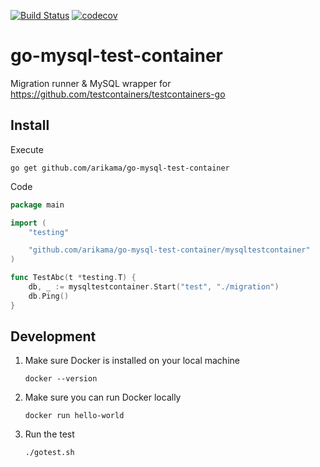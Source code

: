 [![Build Status](https://app.travis-ci.com/arikama/go-mysql-test-container.svg?branch=master)](https://app.travis-ci.com/arikama/go-mysql-test-container)
[![codecov](https://codecov.io/gh/arikama/go-mysql-test-container/branch/master/graph/badge.svg?token=isZCzDyj1N)](https://codecov.io/gh/arikama/go-mysql-test-container)

# go-mysql-test-container

Migration runner & MySQL wrapper for https://github.com/testcontainers/testcontainers-go

## Install

Execute

```
go get github.com/arikama/go-mysql-test-container
```

Code

```go
package main

import (
	"testing"

	"github.com/arikama/go-mysql-test-container/mysqltestcontainer"
)

func TestAbc(t *testing.T) {
	db, _ := mysqltestcontainer.Start("test", "./migration")
	db.Ping()
}

```

## Development

1. Make sure Docker is installed on your local machine

   ```
   docker --version
   ```

2. Make sure you can run Docker locally

   ```
   docker run hello-world
   ```

3. Run the test

   ```
   ./gotest.sh
   ```

